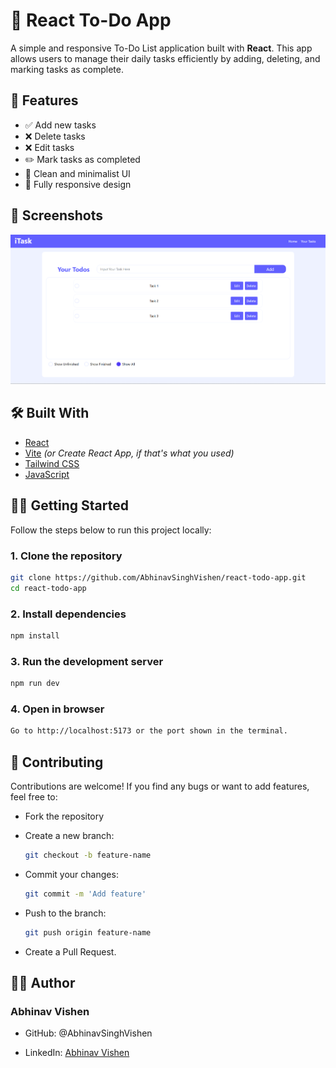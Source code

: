 # 📝 React To-Do App

A simple and responsive To-Do List application built with **React**. This app allows users to manage their daily tasks efficiently by adding, deleting, and marking tasks as complete.

## 🚀 Features

- ✅ Add new tasks
- ❌ Delete tasks
- ❌ Edit tasks
- ✏️ Mark tasks as completed
- 🎨 Clean and minimalist UI
- 📱 Fully responsive design

## 📸 Screenshots

![alt text](image.png)

## 🛠️ Built With

- [React](https://reactjs.org/)
- [Vite](https://vitejs.dev/) *(or Create React App, if that's what you used)*
- [Tailwind CSS](https://tailwindcss.com/)
- [JavaScript](https://developer.mozilla.org/en-US/docs/Web/JavaScript)

<!-- ## 📂 Project Structure -->



## 🧑‍💻 Getting Started

Follow the steps below to run this project locally:

### 1. Clone the repository

```bash
git clone https://github.com/AbhinavSinghVishen/react-todo-app.git
cd react-todo-app
```
### 2. Install dependencies

```bash
npm install
```
### 3. Run the development server

```bash
npm run dev
```

### 4. Open in browser

```bash
Go to http://localhost:5173 or the port shown in the terminal.
```
## 🤝 Contributing
Contributions are welcome! If you find any bugs or want to add features, feel free to:

- Fork the repository

- Create a new branch:
    ```bash
    git checkout -b feature-name
    ```
- Commit your changes:
    ```bash
    git commit -m 'Add feature'
    ```
- Push to the branch:
    ```bash
    git push origin feature-name
    ```

- Create a Pull Request.

## 🙋‍♂️ Author
### Abhinav Vishen

- GitHub: @AbhinavSinghVishen

- LinkedIn: [Abhinav Vishen](www.linkedin.com/in/abhinav-vishen-9381871a0)

